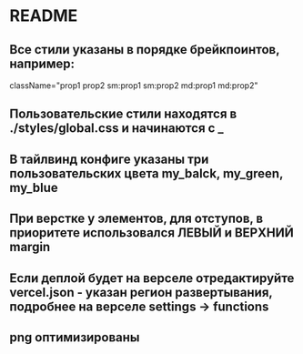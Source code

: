 # README
## Все стили указаны в порядке брейкпоинтов, например:
className="prop1 prop2 sm:prop1 sm:prop2 md:prop1 md:prop2"

## Пользовательские стили находятся в ./styles/global.css и начинаются с _

## В тайлвинд конфиге указаны три пользовательских цвета my_balck, my_green, my_blue

## При верстке у элементов, для отступов, в приоритете использовался ЛЕВЫЙ и ВЕРХНИЙ margin

## Если деплой будет на верселе отредактируйте vercel.json - указан регион развертывания, подробнее на верселе settings -> functions

## png оптимизированы 
